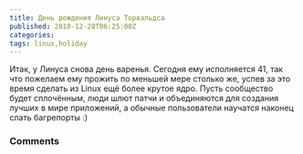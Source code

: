 ```yaml
---
title: День рождения Линуса Торвальдса
published: 2010-12-28T06:25:00Z
categories: 
tags: linux,holiday
---
```


Итак, у Линуса снова день варенья. Сегодня ему исполняется 41, так что пожелаем ему прожить по меньшей мере столько же, успев за это время сделать из Linux ещё более крутое ядро. Пусть сообщество будет сплочённым, люди шлют патчи и объединяются для создания лучших в мире приложений, а обычные пользователи научатся наконец слать багрепорты :)

<h3 id='hakyll-convert-comments-title'>Comments</h3>


